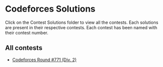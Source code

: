 # Codeforces Solutions
Click on the Contest Solutions folder to view all the contests.
Each solutions are present in their respective contests.
Each contest has been named with their contest number. 
## All contests
- [Codeforces Round #771 (Div. 2)](https://github.com/prithvijitbasak/Codeforces-Solutions/tree/main/Contest%20Solutions/1638)
